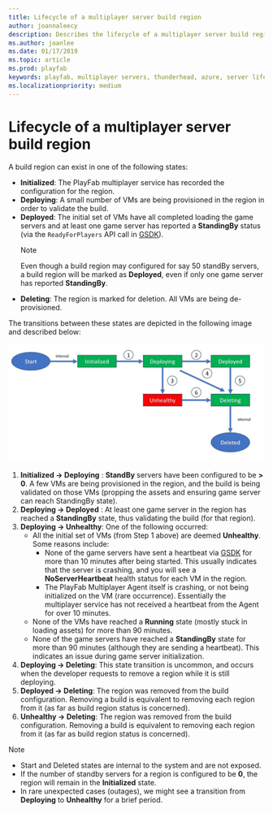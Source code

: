```yaml
---
title: Lifecycle of a multiplayer server build region
author: joannaleecy
description: Describes the lifecycle of a multiplayer server build region.
ms.author: joanlee
ms.date: 01/17/2019
ms.topic: article
ms.prod: playfab
keywords: playfab, multiplayer servers, thunderhead, azure, server lifecycle, regions
ms.localizationpriority: medium
---
```


# Lifecycle of a multiplayer server build region

A build region can exist in one of the following states:

- **Initialized**: The PlayFab multiplayer service has recorded the configuration for the region.
- **Deploying**: A small number of VMs are being provisioned in the region in order to validate the build.
- **Deployed**: The initial set of VMs have all completed loading the game servers and at least one game server has reported a **StandingBy** status (via the `ReadyForPlayers` API call in [GSDK](integrating-game-servers-with-gsdk.md)).
  > [!NOTE]
  > Even though a build region may configured for say 50 standBy servers, a build region will be marked as **Deployed**, even if only one game server has reported **StandingBy**.  
- **Deleting**: The region is marked for deletion. All VMs are being de-provisioned.

The transitions between these states are depicted in the following image and described below:

![Multiplayer - Build Region Status](media/tutorials/multiplayer-build-region-status.jpg)

1. **Initialized -> Deploying** : **StandBy** servers have been configured to be **> 0**. A few VMs are being provisioned in the region, and the build is being validated on those VMs (propping the assets and ensuring game server can reach StandingBy state).
2. **Deploying -> Deployed** : At least one game server in the region has reached a **StandingBy** state, thus validating the build (for that region).
3. **Deploying -> Unhealthy**: One of the following occurred:
   - All the initial set of VMs (from Step 1 above) are deemed **Unhealthy**. Some reasons include:  
      - None of the game servers have sent a heartbeat via [GSDK](integrating-game-servers-with-gsdk.md) for more than 10 minutes after being started. This usually indicates that the server is crashing, and you will see a **NoServerHeartbeat** health status for each VM in the region.
      - The PlayFab Multiplayer Agent itself is crashing, or not being initialized on the VM (rare occurrence). Essentially the multiplayer service has not received a heartbeat from the Agent for over 10 minutes.
   - None of the VMs have reached a **Running** state (mostly stuck in loading assets) for more than 90 minutes.
   - None of the game servers have reached a **StandingBy** state for more than 90 minutes (although they are sending a heartbeat). This indicates an issue during game server initialization.
4. **Deploying -> Deleting**: This state transition is uncommon, and occurs when the developer requests to remove a region while it is still deploying.
5. **Deployed -> Deleting**: The region was removed from the build configuration. Removing a build is equivalent to removing each region from it (as far as build region status is concerned).
6. **Unhealthy -> Deleting**: The region was removed from the build configuration. Removing a build is equivalent to removing each region from it (as far as build region status is concerned).

> [!NOTE]
>
> - Start and Deleted states are internal to the system and are not exposed.
> - If the number of standby servers for a region is configured to be **0**, the region will remain in the **Initialized** state.
> - In rare unexpected cases (outages), we might see a transition from **Deploying** to **Unhealthy** for a brief period.
